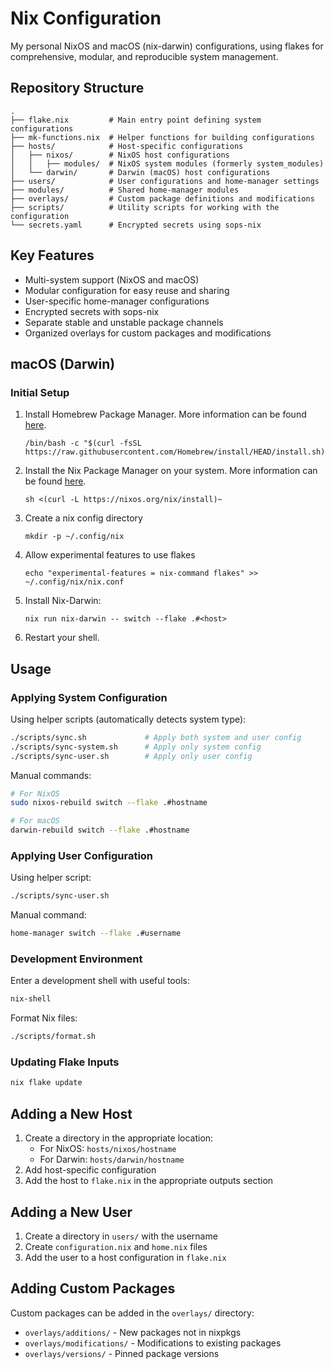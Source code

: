 # Nix Configuration

My personal NixOS and macOS (nix-darwin) configurations, using flakes for comprehensive, modular, and reproducible system management.

## Repository Structure

```
.
├── flake.nix         # Main entry point defining system configurations
├── mk-functions.nix  # Helper functions for building configurations
├── hosts/            # Host-specific configurations
│   ├── nixos/        # NixOS host configurations
│   │   ├── modules/  # NixOS system modules (formerly system_modules)
│   └── darwin/       # Darwin (macOS) host configurations
├── users/            # User configurations and home-manager settings
├── modules/          # Shared home-manager modules
├── overlays/         # Custom package definitions and modifications
├── scripts/          # Utility scripts for working with the configuration
└── secrets.yaml      # Encrypted secrets using sops-nix
```

## Key Features

- Multi-system support (NixOS and macOS)
- Modular configuration for easy reuse and sharing
- User-specific home-manager configurations
- Encrypted secrets with sops-nix
- Separate stable and unstable package channels
- Organized overlays for custom packages and modifications

## macOS (Darwin)

### Initial Setup

1. Install Homebrew Package Manager. More information can be found [here](https://brew.sh).
    ```shell
    /bin/bash -c "$(curl -fsSL https://raw.githubusercontent.com/Homebrew/install/HEAD/install.sh)"
    ```

2. Install the Nix Package Manager on your system. More information can be found [here](https://nixos.org/manual/nix/stable/installation/installing-binary.html).
    ```shell
    sh <(curl -L https://nixos.org/nix/install)~
    ```
3. Create a nix config directory
    ```shell
    mkdir -p ~/.config/nix
    ```
4. Allow experimental features to use flakes
    ```shell
    echo "experimental-features = nix-command flakes" >> ~/.config/nix/nix.conf
    ```
5. Install Nix-Darwin:
    ```shell
    nix run nix-darwin -- switch --flake .#<host>
    ```

6. Restart your shell.

## Usage

### Applying System Configuration

Using helper scripts (automatically detects system type):
```bash
./scripts/sync.sh             # Apply both system and user config
./scripts/sync-system.sh      # Apply only system config
./scripts/sync-user.sh        # Apply only user config
```

Manual commands:
```bash
# For NixOS
sudo nixos-rebuild switch --flake .#hostname

# For macOS
darwin-rebuild switch --flake .#hostname
```

### Applying User Configuration

Using helper script:
```bash
./scripts/sync-user.sh
```

Manual command:
```bash
home-manager switch --flake .#username
```

### Development Environment

Enter a development shell with useful tools:
```bash
nix-shell
```

Format Nix files:
```bash
./scripts/format.sh
```

### Updating Flake Inputs

```bash
nix flake update
```

## Adding a New Host

1. Create a directory in the appropriate location:
   - For NixOS: `hosts/nixos/hostname`
   - For Darwin: `hosts/darwin/hostname`
2. Add host-specific configuration
3. Add the host to `flake.nix` in the appropriate outputs section

## Adding a New User

1. Create a directory in `users/` with the username
2. Create `configuration.nix` and `home.nix` files
3. Add the user to a host configuration in `flake.nix`

## Adding Custom Packages

Custom packages can be added in the `overlays/` directory:
- `overlays/additions/` - New packages not in nixpkgs
- `overlays/modifications/` - Modifications to existing packages
- `overlays/versions/` - Pinned package versions

